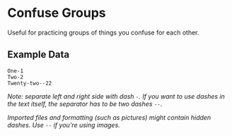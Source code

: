 # Confuse Groups

Useful for practicing groups of things you confuse for each other.

## Example Data

```
One-1
Two-2
Twenty-two--22
```

*Note: separate left and right side with dash `-`. If you want to use dashes in the text itself, the separator has to be two dashes `--`.*

*Imported files and formatting (such as pictures) might contain hidden dashes. Use `--` if you're using images.*
